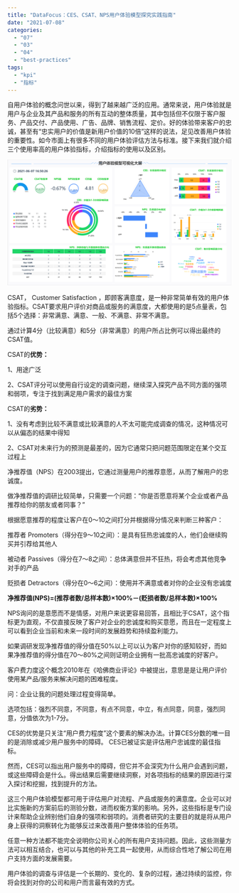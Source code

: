 ```yaml
---
title: "DataFocus：CES、CSAT、NPS用户体验模型探究实践指南"
date: "2021-07-08"
categories: 
  - "07"
  - "03"
  - "04"
  - "best-practices"
tags: 
  - "kpi"
  - "指标"
---
```


自用户体验的概念问世以来，得到了越来越广泛的应用。通常来说，用户体验就是用户与企业及其产品和服务的所有互动的整体质量，其中包括但不仅限于客户服务、产品交付、产品使用、广告、品牌、销售流程、定价。好的体验带来客户的忠诚，甚至有“忠实用户的价值是新用户价值的10倍”这样的说法，足见改善用户体验的重要性。如今市面上有很多不同的用户体验评估方法与标准。接下来我们就介绍三个使用率高的用户体验指标，介绍指标的使用以及区别。

![](images/用户体验模型可视化大屏.png)

CSAT， Customer Satisfaction ，即顾客满意度，是一种非常简单有效的用户体验指标。CSAT要求用户评价对商品或服务的满意度，大都使用的是5点量表，包括5个选择：非常满意、满意、一般、不满意、非常不满意。

通过计算4分（比较满意）和5分（非常满意）的用户所占比例可以得出最终的CSAT值。

CSAT的**优势：**

1、用途广泛

2、CSAT评分可以使用自行设定的调查问题，继续深入探究产品不同方面的强项和弱项，专注于找到满足用户需求的最佳方案

CSAT的**劣势：**

1、没有考虑到比较不满意或比较满意的人不太可能完成调查的情况，这种情况可以从偏态的结果中得知

2、CSAT对未来行为的预测是最差的，因为它通常只把问题范围限定在某个交互过程上

净推荐值（NPS）在2003提出，它通过测量用户的推荐意愿，从而了解用户的忠诚度。

做净推荐值的调研比较简单，只需要一个问题：“你是否愿意将某个企业或者产品推荐给你的朋友或者同事？”

根据愿意推荐的程度让客户在0～10之间打分并根据得分情况来判断三种客户：

推荐者 Promoters（得分在9～10之间）：是具有狂热忠诚度的人，他们会继续购买并引荐给其他人

被动者 Passives（得分在7～8之间）：总体满意但并不狂热，将会考虑其他竞争对手的产品

贬损者 Detractors（得分在0～6之间）：使用并不满意或者对你的企业没有忠诚度

**净推荐值(NPS)=(推荐者数/总样本数)×100%－(贬损者数/总样本数)×100%**

NPS询问的是意愿而不是情感，对用户来说更容易回答，且相比于CSAT，这个指标更为直观，不仅直接反映了客户对企业的忠诚度和购买意愿，而且在一定程度上可以看到企业当前和未来一段时间的发展趋势和持续盈利能力。

如果调研发现净推荐值的得分值在50%以上可以认为客户对你的感知较好，而如果净推荐值的得分值在70～80%之间则证明企业拥有一批高忠诚度的好客户。

客户费力度这个概念2010年在《哈佛商业评论》中被提出，意思是是让用户评价使用某产品/服务来解决问题的困难程度。

问：企业让我的问题处理过程变得简单。

选项包括：强烈不同意，不同意，有点不同意，中立，有点同意，同意，强烈同意，分值依次为1-7分。

CES的优势是只关注“用户费力程度”这个要素的解决办法。计算CES分数的唯一目的是消除或减少用户服务中的障碍。 CES已被证实是评估用户忠诚度的最佳指标。

然而，CES可以指出用户服务中的障碍，但它并不会深究为什么用户会遇到问题，或这些障碍会是什么。得出结果后需要继续洞察，对各项指标的结果的原因进行深入探讨和挖掘，找到提升的方法。

这三个用户体验模型都可用于评估用户对流程、产品或服务的满意度。企业可以对比实施新的方案前后的测验分数，进而权衡方案的影响。另外，这些指标是专门设计来帮助企业辨别他们自身的强项和弱项的。消费者研究的主要目的就是将从用户身上获得的洞察转化为能够反过来改善用户整体体验的任务项。

任意一种方法都不能完全说明你公司关心的所有用户支持问题。因此，这些测量方法可以相互结合，也可以与其他的补充工具一起使用，从而综合性地了解公司在用户支持方面的发展需要。

用户体验的调查与评估是一个长期的、变化的、复杂的过程，通过持续的监控，你将会找到对你的公司和用户而言最有效的方式。
